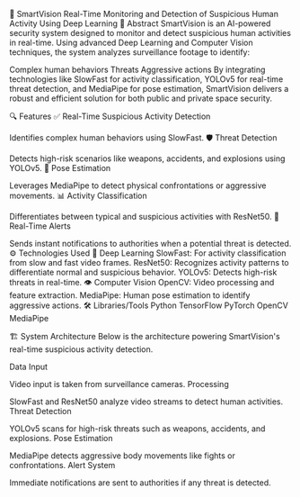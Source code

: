 🚀 SmartVision
Real-Time Monitoring and Detection of Suspicious Human Activity Using Deep Learning
📌 Abstract
SmartVision is an AI-powered security system designed to monitor and detect suspicious human activities in real-time. Using advanced Deep Learning and Computer Vision techniques, the system analyzes surveillance footage to identify:

Complex human behaviors
Threats
Aggressive actions
By integrating technologies like SlowFast for activity classification, YOLOv5 for real-time threat detection, and MediaPipe for pose estimation, SmartVision delivers a robust and efficient solution for both public and private space security.

🔍 Features
✅ Real-Time Suspicious Activity Detection

Identifies complex human behaviors using SlowFast.
🛡 Threat Detection

Detects high-risk scenarios like weapons, accidents, and explosions using YOLOv5.
💪 Pose Estimation

Leverages MediaPipe to detect physical confrontations or aggressive movements.
📊 Activity Classification

Differentiates between typical and suspicious activities with ResNet50.
📢 Real-Time Alerts

Sends instant notifications to authorities when a potential threat is detected.
⚙ Technologies Used
🧠 Deep Learning
SlowFast: For activity classification from slow and fast video frames.
ResNet50: Recognizes activity patterns to differentiate normal and suspicious behavior.
YOLOv5: Detects high-risk threats in real-time.
👁 Computer Vision
OpenCV: Video processing and feature extraction.
MediaPipe: Human pose estimation to identify aggressive actions.
🛠 Libraries/Tools
Python
TensorFlow
PyTorch
OpenCV
MediaPipe

🏗 System Architecture
Below is the architecture powering SmartVision's real-time suspicious activity detection.

Data Input

Video input is taken from surveillance cameras.
Processing

SlowFast and ResNet50 analyze video streams to detect human activities.
Threat Detection

YOLOv5 scans for high-risk threats such as weapons, accidents, and explosions.
Pose Estimation

MediaPipe detects aggressive body movements like fights or confrontations.
Alert System

Immediate notifications are sent to authorities if any threat is detected.
